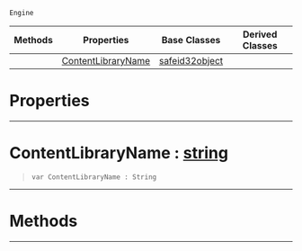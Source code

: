  `Engine`

|Methods|Properties|Base Classes|Derived Classes|
|---|---|---|---|
| |[ ContentLibraryName](https://github.com/PlasmaEngine/PlasmaDocs/tree/master/docs/C%2B%2B/code_reference/class_reference/contentlibraryreference.markdown#contentlibraryname-plasma)|[safeid32object](https://github.com/PlasmaEngine/PlasmaDocs/tree/master/docs/C%2B%2B/code_reference/class_reference/safeid32object.markdown)| |


 #  Properties


---  
 #  ContentLibraryName : [string](https://github.com/PlasmaEngine/PlasmaDocs/tree/master/docs/C%2B%2B/code_reference/lightning_base_types/string.markdown)

> 
> ``` lang=cpp, name=Lightning
> var ContentLibraryName : String


---  
 #  Methods


---  
 

 